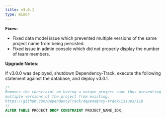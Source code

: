 ```yaml
---
title: v3.0.1
type: minor
---
```


**Fixes:**

* Fixed data model issue which prevented multiple versions of the same project name from being persisted.
* Fixed issue in admin console which did not properly display the number of team members.

**Upgrade Notes:**

If v3.0.0 was deployed, shutdown Dependency-Track, execute the following statement against the database, 
and deploy v3.0.1.

```sql
/*
Removes the constraint on having a unique project name thus preventing
multiple versions of the project from existing.
https://github.com/DependencyTrack/dependency-track/issues/118
*/
ALTER TABLE PROJECT DROP CONSTRAINT PROJECT_NAME_IDX;
```